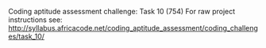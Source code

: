 Coding aptitude assessment challenge: Task 10 (754)
For raw project instructions see: http://syllabus.africacode.net/coding_aptitude_assessment/coding_challenges/task_10/
